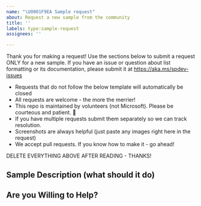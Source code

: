 ```yaml
---
name: "\U0001F9EA Sample request"
about: Request a new sample from the community
title: ''
labels: type:sample-request
assignees: ''

---
```


Thank you for making a request! Use the sections below to submit a request ONLY for a new sample. If you have an issue or question about list formatting or its documentation, please submit it at https://aka.ms/spdev-issues

- Requests that do not follow the below template will automatically be closed
- All requests are welcome - the more the merrier!
- This repo is maintained by volunteers (not Microsoft). Please be courteous and patient. 🙂
- If you have multiple requests submit them separately so we can track resolution.
- Screenshots are always helpful (just paste any images right here in the request)
- We accept pull requests. If you know how to make it - go ahead!

DELETE EVERYTHING ABOVE AFTER READING - THANKS!

## Sample Description (what should it do)


## Are you Willing to Help?
